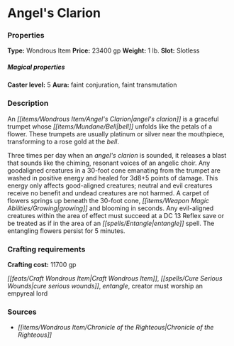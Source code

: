 ﻿---
Title: "Angel's Clarion"
Type: "Wondrous Item"
Price: "23400 gp"
Weight: "1 lb."
Slot: "Slotless"
Caster level: "5"
Aura: "faint conjuration, faint transmutation"
Description: |
  "An _angel's clarion_ is a graceful trumpet whose bell unfolds like the petals of a flower. These trumpets are usually platinum or silver near the mouthpiece, transforming to a rose gold at the bell.
  Three times per day when an _angel's clarion_ is sounded, it releases a blast that sounds like the chiming, resonant voices of an angelic choir. Any goodaligned creatures in a 30-foot cone emanating from the trumpet are washed in positive energy and healed for 3d8+5 points of damage. This energy only affects good-aligned creatures; neutral and evil creatures receive no benefit and undead creatures are not harmed. A carpet of flowers springs up beneath the 30-foot cone, growing and blooming in seconds. Any evil-aligned creatures within the area of effect must succeed at a DC 13 Reflex save or be treated as if in the area of an _entangle_ spell. The entangling flowers persist for 5 minutes."
Crafting cost: "11700 gp"
Sources: "['Chronicle of the Righteous']"
---

# Angel's Clarion

### Properties

**Type:** Wondrous Item **Price:** 23400 gp **Weight:** 1 lb. **Slot:** Slotless

##### Magical properties

**Caster level:** 5 **Aura:** faint conjuration, faint transmutation

### Description

An _[[items/Wondrous Item/Angel's Clarion|angel's clarion]]_ is a graceful trumpet whose _[[items/Mundane/Bell|bell]]_ unfolds like the petals of a flower. These trumpets are usually platinum or silver near the mouthpiece, transforming to a rose gold at the _bell_.

Three times per day when an _angel's clarion_ is sounded, it releases a blast that sounds like the chiming, resonant voices of an angelic choir. Any goodaligned creatures in a 30-foot cone emanating from the trumpet are washed in positive energy and healed for 3d8+5 points of damage. This energy only affects good-aligned creatures; neutral and evil creatures receive no benefit and undead creatures are not harmed. A carpet of flowers springs up beneath the 30-foot cone, _[[items/Weapon Magic Abilities/Growing|growing]]_ and blooming in seconds. Any evil-aligned creatures within the area of effect must succeed at a DC 13 Reflex save or be treated as if in the area of an _[[spells/Entangle|entangle]]_ spell. The entangling flowers persist for 5 minutes.

### Crafting requirements

**Crafting cost:** 11700 gp

_[[feats/Craft Wondrous Item|Craft Wondrous Item]]_, _[[spells/Cure Serious Wounds|cure serious wounds]]_, _entangle_, creator must worship an empyreal lord

### Sources

* _[[items/Wondrous Item/Chronicle of the Righteous|Chronicle of the Righteous]]_
